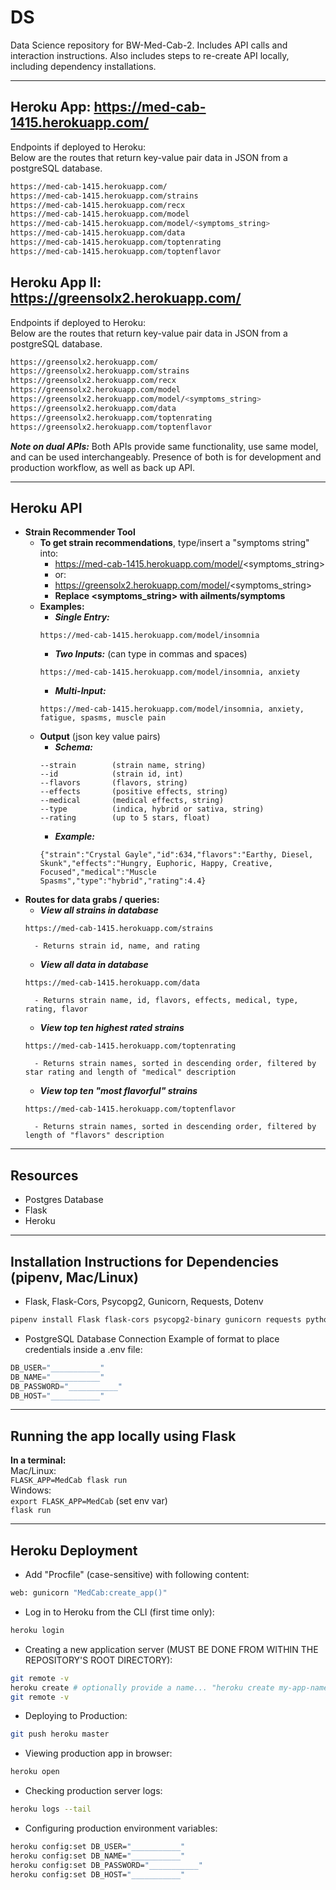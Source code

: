 # DS
Data Science repository for BW-Med-Cab-2. Includes API calls and interaction instructions. Also includes steps to re-create API locally, including dependency installations.

<!-- TODO: What is this repo/app about? What does it do? Who is it for? 

TODO: What data does it use? Links? 

TODO: What is the Strain Recommender Tool / how does it work? What do the "recommendations" tell me? -->
---

## Heroku App: https://med-cab-1415.herokuapp.com/

Endpoints if deployed to Heroku:  
Below are the routes that return key-value pair data in JSON from a postgreSQL database. 
```sh
https://med-cab-1415.herokuapp.com/
https://med-cab-1415.herokuapp.com/strains
https://med-cab-1415.herokuapp.com/recx
https://med-cab-1415.herokuapp.com/model
https://med-cab-1415.herokuapp.com/model/<symptoms_string>
https://med-cab-1415.herokuapp.com/data
https://med-cab-1415.herokuapp.com/toptenrating
https://med-cab-1415.herokuapp.com/toptenflavor
```

## Heroku App II: https://greensolx2.herokuapp.com/

Endpoints if deployed to Heroku:  
Below are the routes that return key-value pair data in JSON from a postgreSQL database. 
```sh
https://greensolx2.herokuapp.com/
https://greensolx2.herokuapp.com/strains
https://greensolx2.herokuapp.com/recx
https://greensolx2.herokuapp.com/model
https://greensolx2.herokuapp.com/model/<symptoms_string>
https://greensolx2.herokuapp.com/data
https://greensolx2.herokuapp.com/toptenrating
https://greensolx2.herokuapp.com/toptenflavor
```

***Note on dual APIs:*** Both APIs provide same functionality, use same model, and can be used interchangeably. Presence of both is for development and production workflow, as well as back up API.

---

## Heroku API
- **Strain Recommender Tool**
    - **To get strain recommendations**, type/insert a "symptoms string" into:
        - https://med-cab-1415.herokuapp.com/model/<symptoms_string> 
        - or: 
        - https://greensolx2.herokuapp.com/model/<symptoms_string>
        - **Replace <symptoms_string> with ailments/symptoms**
    - **Examples:**
        - ***Single Entry:***
        ```
        https://med-cab-1415.herokuapp.com/model/insomnia
        ```
        - ***Two Inputs:*** (can type in commas and spaces)
        ```
        https://med-cab-1415.herokuapp.com/model/insomnia, anxiety
        ```
        - ***Multi-Input:***
        ```
        https://med-cab-1415.herokuapp.com/model/insomnia, anxiety, fatigue, spasms, muscle pain
        ```
    - **Output** (json key value pairs)
        - ***Schema:*** 
        ```
        --strain        (strain name, string)
        --id            (strain id, int)
        --flavors       (flavors, string)
        --effects       (positive effects, string)
        --medical       (medical effects, string)
        --type          (indica, hybrid or sativa, string)
        --rating        (up to 5 stars, float)
        ```
        - ***Example:***
        ```
        {"strain":"Crystal Gayle","id":634,"flavors":"Earthy, Diesel, Skunk","effects":"Hungry, Euphoric, Happy, Creative, Focused","medical":"Muscle Spasms","type":"hybrid","rating":4.4}
        ```
- **Routes for data grabs / queries:**
    - ***View all strains in database***
    ```
    https://med-cab-1415.herokuapp.com/strains
    ```
        - Returns strain id, name, and rating
    - ***View all data in database***
    ```
    https://med-cab-1415.herokuapp.com/data
    ```
        - Returns strain name, id, flavors, effects, medical, type, rating, flavor
    - ***View top ten highest rated strains***
    ```
    https://med-cab-1415.herokuapp.com/toptenrating
    ```
        - Returns strain names, sorted in descending order, filtered by star rating and length of "medical" description
    - ***View top ten "most flavorful" strains***
    ```
    https://med-cab-1415.herokuapp.com/toptenflavor
    ```
        - Returns strain names, sorted in descending order, filtered by length of "flavors" description
---

## Resources
- Postgres Database
- Flask
- Heroku  

---

## Installation Instructions for Dependencies (pipenv, Mac/Linux)

- Flask, Flask-Cors, Psycopg2, Gunicorn, Requests, Dotenv
```sh
pipenv install Flask flask-cors psycopg2-binary gunicorn requests python-dotenv
```
- PostgreSQL Database Connection
Example of format to place credentials inside a .env file:
```py
DB_USER="___________"
DB_NAME="___________"
DB_PASSWORD="___________"
DB_HOST="___________"
```

---

## Running the app locally using Flask  
**In a terminal:**  
Mac/Linux:  
`FLASK_APP=MedCab flask run`  
Windows:  
`export FLASK_APP=MedCab` (set env var)  
`flask run`

---

## Heroku Deployment
- Add "Procfile" (case-sensitive) with following content:
```sh
web: gunicorn "MedCab:create_app()"
```
- Log in to Heroku from the CLI (first time only):
```sh
heroku login
```
- Creating a new application server (MUST BE DONE FROM WITHIN THE REPOSITORY'S ROOT DIRECTORY):
```sh
git remote -v
heroku create # optionally provide a name... "heroku create my-app-name"
git remote -v
```
- Deploying to Production:
```sh
git push heroku master
```
- Viewing production app in browser:
```sh
heroku open
```
- Checking production server logs:
```sh
heroku logs --tail
```
- Configuring production environment variables:
```sh
heroku config:set DB_USER="___________"
heroku config:set DB_NAME="___________"
heroku config:set DB_PASSWORD="___________"
heroku config:set DB_HOST="___________"
```